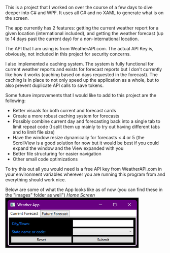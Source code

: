 This is a project that I worked on over the course of a few days to dive deeper into C# and WPF. It uses all C# and no XAML to generate what is on the screen.

The app currently has 2 features: getting the current weather report for a given location (international included), and getting the weather forecast (up to 14 days past the current day) for a non-international location.

The API that I am using is from WeatherAPI.com. The actual API Key is, obviously, not included in this project for security concerns.

I also implemented a caching system. The system is fully functional for current weather reports and exists for forecast reports but I don't currently like how it works (caching based on days requested in the forecast). The caching is in place to not only speed up the 
application as a whole, but to also prevent duplicate API calls to save tokens.

Some future improvements that I would like to add to this project are the following:
<ul>
  <li>Better visuals for both current and forecast cards</li>
  <li>Create a more robust caching system for forecasts</li>
  <li>Possibly combine current day and forecasting back into a single tab to limit repeat code (I split them up mainly to try out having different tabs and to limit file size)</li>
  <li>Have the window resize dynamically for forecasts < 4 or 5 (the ScrollView is a good solution for now but it would be best if you could expand the window and the View expanded with you</li>
  <li>Better file structuring for easier navigation</li>
  <li>Other small code optimizations</li>
</ul>

To try this out all you would need is a free API key from WeatherAPI.com in your environment variables wherever you are running this program from and everything should work nice.

Below are some of what the App looks like as of now (you can find these in the "images" folder as well")
*Home Screen*
![Alt text](/images/Home.png?raw=true "Optional Title")
